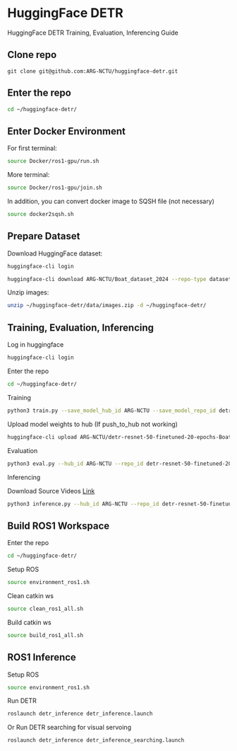 # HuggingFace DETR

HuggingFace DETR Training, Evaluation, Inferencing Guide

## Clone repo 

```
git clone git@github.com:ARG-NCTU/huggingface-detr.git
``` 

## Enter the repo

```bash
cd ~/huggingface-detr/
```

## Enter Docker Environment

For first terminal:

```bash
source Docker/ros1-gpu/run.sh
```

More terminal:

```bash
source Docker/ros1-gpu/join.sh
```

In addition, you can convert docker image to SQSH file (not necessary)

```bash
source docker2sqsh.sh 
```

## Prepare Dataset

Download HuggingFace dataset:

```bash
huggingface-cli login
```
```bash
huggingface-cli download ARG-NCTU/Boat_dataset_2024 --repo-type dataset --local-dir ~/huggingface-detr
```

Unzip images:

```bash
unzip ~/huggingface-detr/data/images.zip -d ~/huggingface-detr/
```

## Training, Evaluation, Inferencing

Log in huggingface

```bash
huggingface-cli login
```

Enter the repo

```bash
cd ~/huggingface-detr/
```

Training

```bash
python3 train.py --save_model_hub_id ARG-NCTU --save_model_repo_id detr-resnet-50-finetuned-20-epochs-Boat-dataset --load_model_hub_id facebook --load_model_repo_id detr-resnet-50 --dataset_hub_id ARG-NCTU --dataset_repo_id Boat_dataset_2024 --dataset_format jsonl --epoch 20 --batch_size 8 --learning_rate 1e-5 --weight_decay 1e-4 --logging_steps 50 --save_total_limit 100 --classes_path data/classes.txt --image_height 480 --image_width 640 --device cuda
```

Upload model weights to hub (If push_to_hub not working)

```bash
huggingface-cli upload ARG-NCTU/detr-resnet-50-finetuned-20-epochs-Boat-dataset detr-resnet-50-finetuned-20-epochs-Boat-dataset --repo-type=model --commit-message="Upload model weights to hub"
```

Evaluation

```bash
python3 eval.py --hub_id ARG-NCTU --repo_id detr-resnet-50-finetuned-20-epochs-Boat-dataset --dataset_hub_id ARG-NCTU --dataset_repo_id Boat_dataset_2024 --dataset_format jsonl --classes_path data/classes.txt --image_height 480 --image_width 640 --batch_size 8 --num_workers 4 --device cuda
```

Inferencing

Download Source Videos [Link](http://gofile.me/773h8/baC1yKEOm)

```bash
python3 inference.py --hub_id ARG-NCTU --repo_id detr-resnet-50-finetuned-20-epochs-Boat-dataset --input_path source_videos/Multi_Boat.mp4 --output_path output_videos/Multi_Boat.mp4 --confidence_threshold 0.5
```

## Build ROS1 Workspace

Enter the repo

```bash
cd ~/huggingface-detr/
```

Setup ROS

```bash
source environment_ros1.sh 
```

Clean catkin ws

```bash
source clean_ros1_all.sh
```

Build catkin ws

```bash
source build_ros1_all.sh
```

## ROS1 Inference

Setup ROS

```bash
source environment_ros1.sh 
```

Run DETR

```bash
roslaunch detr_inference detr_inference.launch 
```

Or Run DETR searching for visual servoing

```bash
roslaunch detr_inference detr_inference_searching.launch 
```
